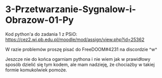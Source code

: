 # 3-Przetwarzanie-Sygnalow-i-Obrazow-01-Py
Kod python'a do zadania 1 z PSiO: https://cez2.wi.pb.edu.pl/moodle/mod/assign/view.php?id=25362

W razie problemów proszę pisać do FreeDOOM#4231 na discordzie ^w^

Jeszcze nie do końca ogarniam pythona i nie wiem jak w prawidłowy sposób dzielić się tym kodem, ale mam nadzieję, że chociażby w takiej formie komukolwiek pomoże.
